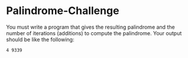 # Palindrome-Challenge

You must write a program that gives the resulting palindrome and the number of iterations (additions) to compute the palindrome.
Your output should be like the following:

```
4 9339
```
